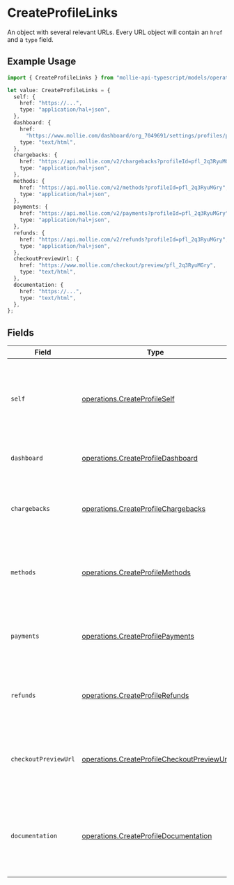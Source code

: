 # CreateProfileLinks

An object with several relevant URLs. Every URL object will contain an `href` and a `type` field.

## Example Usage

```typescript
import { CreateProfileLinks } from "mollie-api-typescript/models/operations";

let value: CreateProfileLinks = {
  self: {
    href: "https://...",
    type: "application/hal+json",
  },
  dashboard: {
    href:
      "https://www.mollie.com/dashboard/org_7049691/settings/profiles/pfl_2q3RyuMGry",
    type: "text/html",
  },
  chargebacks: {
    href: "https://api.mollie.com/v2/chargebacks?profileId=pfl_2q3RyuMGry",
    type: "application/hal+json",
  },
  methods: {
    href: "https://api.mollie.com/v2/methods?profileId=pfl_2q3RyuMGry",
    type: "application/hal+json",
  },
  payments: {
    href: "https://api.mollie.com/v2/payments?profileId=pfl_2q3RyuMGry",
    type: "application/hal+json",
  },
  refunds: {
    href: "https://api.mollie.com/v2/refunds?profileId=pfl_2q3RyuMGry",
    type: "application/hal+json",
  },
  checkoutPreviewUrl: {
    href: "https://www.mollie.com/checkout/preview/pfl_2q3RyuMGry",
    type: "text/html",
  },
  documentation: {
    href: "https://...",
    type: "text/html",
  },
};
```

## Fields

| Field                                                                                                    | Type                                                                                                     | Required                                                                                                 | Description                                                                                              |
| -------------------------------------------------------------------------------------------------------- | -------------------------------------------------------------------------------------------------------- | -------------------------------------------------------------------------------------------------------- | -------------------------------------------------------------------------------------------------------- |
| `self`                                                                                                   | [operations.CreateProfileSelf](../../models/operations/createprofileself.md)                             | :heavy_minus_sign:                                                                                       | In v2 endpoints, URLs are commonly represented as objects with an `href` and `type` field.               |
| `dashboard`                                                                                              | [operations.CreateProfileDashboard](../../models/operations/createprofiledashboard.md)                   | :heavy_minus_sign:                                                                                       | Link to the profile in the Mollie dashboard.                                                             |
| `chargebacks`                                                                                            | [operations.CreateProfileChargebacks](../../models/operations/createprofilechargebacks.md)               | :heavy_minus_sign:                                                                                       | The API resource URL of the chargebacks that belong to this profile.                                     |
| `methods`                                                                                                | [operations.CreateProfileMethods](../../models/operations/createprofilemethods.md)                       | :heavy_minus_sign:                                                                                       | The API resource URL of the methods that are enabled for this profile.                                   |
| `payments`                                                                                               | [operations.CreateProfilePayments](../../models/operations/createprofilepayments.md)                     | :heavy_minus_sign:                                                                                       | The API resource URL of the payments that belong to this profile.                                        |
| `refunds`                                                                                                | [operations.CreateProfileRefunds](../../models/operations/createprofilerefunds.md)                       | :heavy_minus_sign:                                                                                       | The API resource URL of the refunds that belong to this profile.                                         |
| `checkoutPreviewUrl`                                                                                     | [operations.CreateProfileCheckoutPreviewUrl](../../models/operations/createprofilecheckoutpreviewurl.md) | :heavy_minus_sign:                                                                                       | The hosted checkout preview URL. You need to be logged in to access this page.                           |
| `documentation`                                                                                          | [operations.CreateProfileDocumentation](../../models/operations/createprofiledocumentation.md)           | :heavy_minus_sign:                                                                                       | In v2 endpoints, URLs are commonly represented as objects with an `href` and `type` field.               |